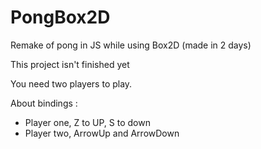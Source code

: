 # PongBox2D
Remake of pong in JS while using Box2D (made in 2 days)

This project isn't finished yet

You need two players to play.

About bindings : 
- Player one, Z to UP, S to down
- Player two, ArrowUp and ArrowDown
